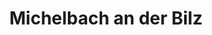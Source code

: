 ---
title: Michelbach an der Bilz
url: /michelbach-an-der-bilz/
latitude: 49.093
longitude: 9.75
---